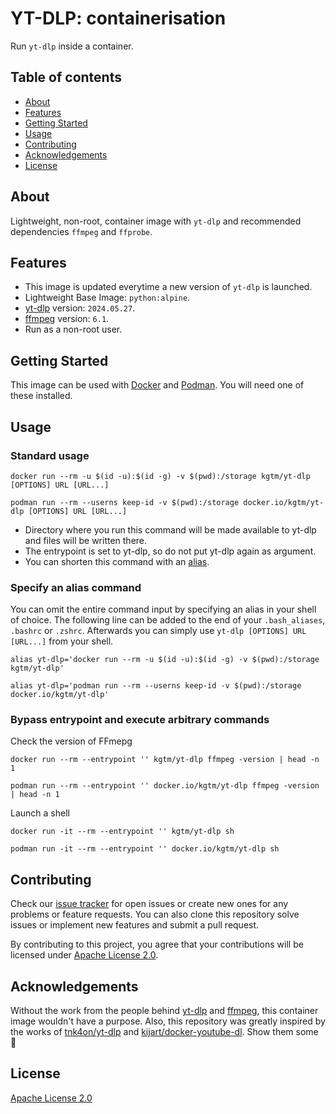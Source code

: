# YT-DLP: containerisation

Run `yt-dlp` inside a container.



## Table of contents

- [About](#about)
- [Features](#features)
- [Getting Started](#getting-started)
- [Usage](#usage)
- [Contributing](#contributing)
- [Acknowledgements](#acknowledgements)
- [License](#license)



## About

Lightweight, non-root, container image with `yt-dlp` and recommended dependencies `ffmpeg` and `ffprobe`.



## Features

- This image is updated everytime a new version of `yt-dlp` is launched.
- Lightweight Base Image: `python:alpine`.
- [yt-dlp](https://github.com/yt-dlp/yt-dlp) version: `2024.05.27`.
- [ffmpeg](https://johnvansickle.com/ffmpeg) version: `6.1`.
- Run as a non-root user.



## Getting Started

This image can be used with [Docker](https://docker.com) and [Podman](https://github.com/containers/podman). You will need one of these installed.



## Usage

### Standard usage
```
docker run --rm -u $(id -u):$(id -g) -v $(pwd):/storage kgtm/yt-dlp [OPTIONS] URL [URL...]
```
```
podman run --rm --userns keep-id -v $(pwd):/storage docker.io/kgtm/yt-dlp [OPTIONS] URL [URL...]
```

- Directory where you run this command will be made available to yt-dlp and files will be written there.
- The entrypoint is set to yt-dlp, so do not put yt-dlp again as argument.
- You can shorten this command with an [alias](#specify-an-alias-command).

### Specify an alias command
You can omit the entire command input by specifying an alias in your shell of choice. The following line can be added to the end of your `.bash_aliases`, `.bashrc` or `.zshrc`. Afterwards you can simply use `yt-dlp [OPTIONS] URL [URL...]` from your shell.

```
alias yt-dlp='docker run --rm -u $(id -u):$(id -g) -v $(pwd):/storage kgtm/yt-dlp'
```
```
alias yt-dlp='podman run --rm --userns keep-id -v $(pwd):/storage docker.io/kgtm/yt-dlp'
```

### Bypass entrypoint and execute arbitrary commands
Check the version of FFmepg
```
docker run --rm --entrypoint '' kgtm/yt-dlp ffmpeg -version | head -n 1
```
```
podman run --rm --entrypoint '' docker.io/kgtm/yt-dlp ffmpeg -version | head -n 1
```

Launch a shell
```
docker run -it --rm --entrypoint '' kgtm/yt-dlp sh
```
```
podman run -it --rm --entrypoint '' docker.io/kgtm/yt-dlp sh
```


## Contributing
Check our [issue tracker](https://github.com/kgtm/yt-dlp/issues) for open issues or create new ones for any problems or feature requests. You can also clone this repository solve issues or implement new features and submit a pull request.

By contributing to this project, you agree that your contributions will be licensed under [Apache License 2.0](LICENSE).



## Acknowledgements
Without the work from the people behind [yt-dlp](https://github.com/yt-dlp/yt-dlp) and [ffmpeg](https://johnvansickle.com/ffmpeg), this container image wouldn't have a purpose. Also, this repository was greatly inspired by the works of [tnk4on/yt-dlp](https://github.com/tnk4on/yt-dlp) and [kijart/docker-youtube-dl](https://github.com/kijart/docker-youtube-dl). Show them some 🤍



## License
[Apache License 2.0](LICENSE)